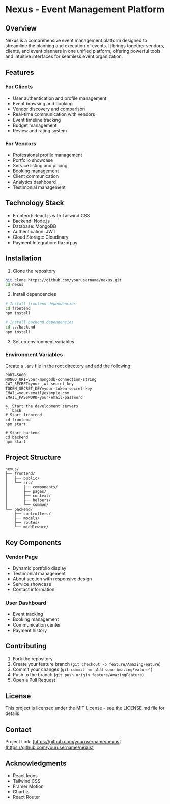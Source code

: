 # Nexus - Event Management Platform

## Overview
Nexus is a comprehensive event management platform designed to streamline the planning and execution of events. It brings together vendors, clients, and event planners in one unified platform, offering powerful tools and intuitive interfaces for seamless event organization.

## Features

### For Clients
- User authentication and profile management
- Event browsing and booking
- Vendor discovery and comparison
- Real-time communication with vendors
- Event timeline tracking
- Budget management
- Review and rating system

### For Vendors
- Professional profile management
- Portfolio showcase
- Service listing and pricing
- Booking management
- Client communication
- Analytics dashboard
- Testimonial management

## Technology Stack
- Frontend: React.js with Tailwind CSS
- Backend: Node.js
- Database: MongoDB
- Authentication: JWT
- Cloud Storage: Cloudinary
- Payment Integration: Razorpay

## Installation

1. Clone the repository
```bash
git clone https://github.com/yourusername/nexus.git
cd nexus
```

2. Install dependencies
```bash
# Install frontend dependencies
cd frontend
npm install

# Install backend dependencies
cd ../backend
npm install
```

3. Set up environment variables
### Environment Variables
Create a `.env` file in the root directory and add the following:
```env
PORT=5000
MONGO_URI=your-mongodb-connection-string
JWT_SECRET=your-jwt-secret-key
TOKEN_SECRET_KEY=your-token-secret-key
EMAIL=your-email@example.com
EMAIL_PASSWORD=your-email-password

4. Start the development servers
```bash
# Start frontend
cd frontend
npm start

# Start backend
cd backend
npm start
```

## Project Structure
```
nexus/
├── frontend/
│   ├── public/
│   └── src/
│       ├── components/
│       ├── pages/
│       ├── context/
│       ├── helpers/
│       └── common/
└── backend/
    ├── controllers/
    ├── models/
    ├── routes/
    └── middleware/
```

## Key Components

### Vendor Page
- Dynamic portfolio display
- Testimonial management
- About section with responsive design
- Service showcase
- Contact information

### User Dashboard
- Event tracking
- Booking management
- Communication center
- Payment history

## Contributing
1. Fork the repository
2. Create your feature branch (`git checkout -b feature/AmazingFeature`)
3. Commit your changes (`git commit -m 'Add some AmazingFeature'`)
4. Push to the branch (`git push origin feature/AmazingFeature`)
5. Open a Pull Request

## License
This project is licensed under the MIT License - see the LICENSE.md file for details

## Contact
Project Link: [https://github.com/yourusername/nexus](https://github.com/yourusername/nexus)

## Acknowledgments
- React Icons
- Tailwind CSS
- Framer Motion
- Chart.js
- React Router
